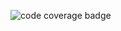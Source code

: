 ![code coverage badge](https://github.com/lcysmthls/learn-cicd-starter/tree/main/.github/workflows/ci.yml/badge.svg)
